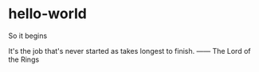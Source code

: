 # hello-world
So it begins

It's the job that's never started as takes longest to finish. —— The Lord of the Rings
